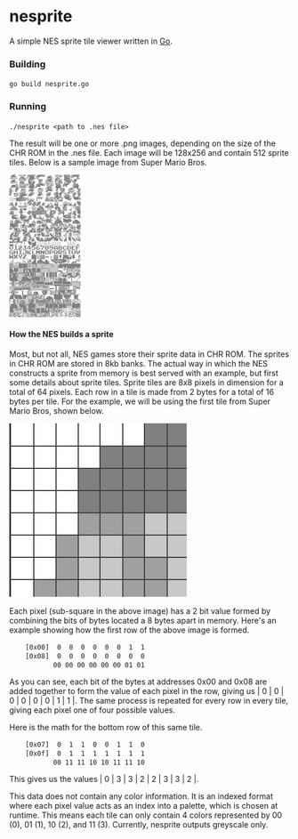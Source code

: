 # nesprite
A simple NES sprite tile viewer written in [Go](https://go.dev/).

### Building
`go build nesprite.go`
### Running
`./nesprite <path to .nes file>`

The result will be one or more .png images, depending on the size of the 
CHR ROM in the .nes file.  Each image will be 128x256 and contain 512 
sprite tiles.  Below is a sample image from Super Mario Bros.

![Super Mario Bro. Sprite Tiles](Super%20Mario%20Bros-0.png)

#### How the NES builds a sprite
Most, but not all, NES games store their sprite data in CHR ROM. 
The sprites in CHR ROM are stored in 8kb banks. The actual way in which the NES
constructs a sprite from memory is best served with an example, but first some 
details about sprite tiles. Sprite tiles are 8x8 pixels in dimension for a total of 64 pixels.
Each row in a tile is made from 2 bytes for a total of 16 bytes per tile.  For the example,
we will be using the first tile from Super Mario Bros, shown below.

![0x0000 Tile](0x0000.png)

Each pixel (sub-square in the above image) has a 2 bit value formed by combining the bits of bytes located
a 8 bytes apart in memory. Here's an example showing how the first row of the above image is formed.
```
    [0x00]  0  0  0  0  0  0  1  1
    [0x08]  0  0  0  0  0  0  0  0
           00 00 00 00 00 00 01 01
```
As you can see, each bit of the bytes at addresses 0x00 and 0x08 are added together to form the value of each pixel in
the row, giving us | 0 | 0 | 0 | 0 | 0 | 0 | 1 | 1 |.  The same process is repeated for every row in every tile, giving each pixel one of 
four possible values.  

Here is the math for the bottom row of this same tile.
```
    [0x07]  0  1  1  0  0  1  1  0
    [0x0f]  0  1  1  1  1  1  1  1
           00 11 11 10 10 11 11 10 
```
This gives us the values | 0 | 3 | 3 | 2 | 2 | 3 | 3 | 2 |.

This data does not contain any color information.  It is an indexed format where 
each pixel value acts as an index into a palette, which is chosen at runtime.
This means each tile can only contain 4 colors represented by 00 (0), 01 (1), 10 (2), and 11 (3). 
Currently, nesprite outputs greyscale only.
